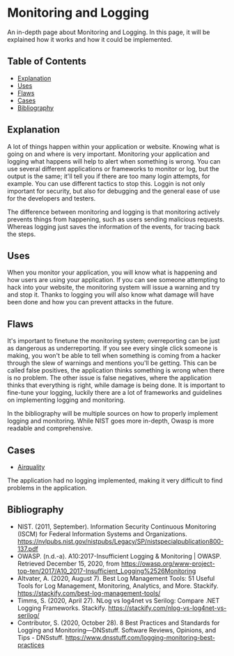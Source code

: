 # Monitoring and Logging

An in-depth page about Monitoring and Logging. In this page, it will be explained how it works and how it could be implemented.

## Table of Contents

- [Explanation](#explanation)
- [Uses](#uses)
- [Flaws](#flaws)
- [Cases](#cases)
- [Bibliography](#bibliography)

## Explanation

A lot of things happen within your application or website. Knowing what is going on and where is very important. Monitoring your application and logging what happens will help to alert when something is wrong. You can use several different applications or frameworks to monitor or log, but the output is the same; it'll tell you if there are too many login attempts, for example. You can use different tactics to stop this. Loggin is not only important for security, but also for debugging and the general ease of use for the developers and testers.

The difference between monitoring and logging is that monitoring actively prevents things from happening, such as users sending malicious requests. Whereas logging just saves the information of the events, for tracing back the steps.

## Uses

When you monitor your application, you will know what is happening and how users are using your application. If you can see someone attempting to hack into your website, the monitoring system will issue a warning and try and stop it. Thanks to logging you will also know what damage will have been done and how you can prevent attacks in the future.

## Flaws

It's important to finetune the monitoring system; overreporting can be just as dangerous as underreporting. If you see every single click someone is making, you won't be able to tell when something is coming from a hacker through the slew of warnings and mentions you'll be getting. This can be called false positives, the application thinks something is wrong when there is no problem. The other issue is false negatives, where the application thinks that everything is right, while damage is being done. It is important to fine-tune your logging, luckily there are a lot of frameworks and guidelines on implementing logging and monitoring.

In the bibliography will be multiple sources on how to properly implement logging and monitoring. While NIST goes more in-depth, Owasp is more readable and comprehensive.

## Cases

- [Airquality](cases/airquality#Vulnerabilities)

The application had no logging implemented, making it very difficult to find problems in the application.


## Bibliography

- NIST. (2011, September). Information Security Continuous Monitoring (ISCM) for Federal Information Systems and Organizations. <https://nvlpubs.nist.gov/nistpubs/Legacy/SP/nistspecialpublication800-137.pdf>
- OWASP. (n.d.-a). A10:2017-Insufficient Logging & Monitoring | OWASP. Retrieved December 15, 2020, from <https://owasp.org/www-project-top-ten/2017/A10_2017-Insufficient_Logging%2526Monitoring>
- Altvater, A. (2020, August 7). Best Log Management Tools: 51 Useful Tools for Log Management, Monitoring, Analytics, and More. Stackify. <https://stackify.com/best-log-management-tools/>
- Timms, S. (2020, April 27). NLog vs log4net vs Serilog: Compare .NET Logging Frameworks. Stackify. <https://stackify.com/nlog-vs-log4net-vs-serilog/>
- Contributor, S. (2020, October 28). 8 Best Practices and Standards for Logging and Monitoring—DNSstuff. Software Reviews, Opinions, and Tips - DNSstuff. <https://www.dnsstuff.com/logging-monitoring-best-practices>
